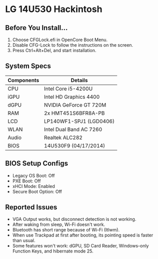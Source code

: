 # LG 14U530 Hackintosh

## Before You Install...
1. Choose CFGLock.efi in OpenCore Boot Menu.
2. Disable CFG-Lock to follow the instructions on the screen.
3. Press Ctrl+Alt+Del, and start installation.

## System Specs
| Components | Details |
| - | - |
| CPU | Intel Core i5-4200U |
| iGPU | Intel HD Graphics 4400 |
| dGPU | NVIDIA GeForce GT 720M |
| RAM | 2x HMT451S6BFR8A-PB |
| LCD | LP140WF1-SPJ1 (LGD0406) |
| WLAN | Intel Dual Band AC 7260 |
| Audio | Realtek ALC282 |
| BIOS | 14U530F9 (04/17/2014) |

## BIOS Setup Configs
- Legacy OS Boot: Off
- PXE Boot: Off
- xHCI Mode: Enabled
- Secure Boot Option: Off

## Reported Issues
- VGA Output works, but disconnect detection is not working.
- After waking from sleep, Wi-Fi doesn't work.
- Bluetooth has short range because of Wi-Fi (Itlwm).
- When use Trackpad at first after booting, its pointing speed is faster than usual.
- Some features won't work: dGPU, SD Card Reader, Windows-only Function Keys, and hibernate mode 25.